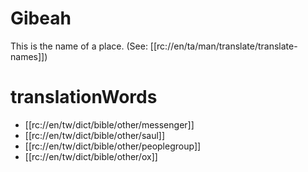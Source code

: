 # Gibeah

This is the name of a place. (See: [[rc://en/ta/man/translate/translate-names]])

# translationWords

* [[rc://en/tw/dict/bible/other/messenger]]
* [[rc://en/tw/dict/bible/other/saul]]
* [[rc://en/tw/dict/bible/other/peoplegroup]]
* [[rc://en/tw/dict/bible/other/ox]]